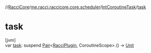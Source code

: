 //[RacciCore](../../../index.md)/[me.racci.raccicore.core.scheduler](../index.md)/[IntCoroutineTask](index.md)/[task](task.md)

# task

[jvm]\
var [task](task.md): suspend [Pair](https://kotlinlang.org/api/latest/jvm/stdlib/kotlin/-pair/index.html)&lt;[RacciPlugin](../../me.racci.raccicore.api.plugin/-racci-plugin/index.md), CoroutineScope&gt;.()
-&gt; [Unit](https://kotlinlang.org/api/latest/jvm/stdlib/kotlin/-unit/index.html)
